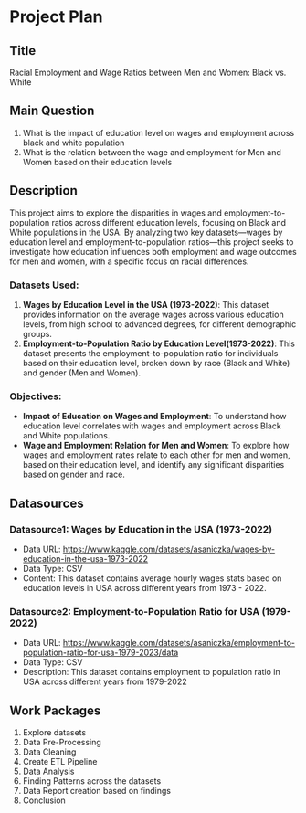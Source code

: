 
# Project Plan 
## Title
Racial Employment and Wage Ratios between Men and Women: Black vs. White

## Main Question
1. What is the impact of education level on wages and employment across black and white population
2. What is the relation between the wage and employment for Men and Women based on their education levels

## Description
This project aims to explore the disparities in wages and employment-to-population ratios across different education levels, focusing on Black and White populations in the USA. By analyzing two key datasets—wages by education level and employment-to-population ratios—this project seeks to investigate how education influences both employment and wage outcomes for men and women, with a specific focus on racial differences.

### Datasets Used:
1. **Wages by Education Level in the USA (1973-2022)**: This dataset provides information on the average wages across various education levels, from high school to advanced degrees, for different demographic groups.
2. **Employment-to-Population Ratio by Education Level(1973-2022)**: This dataset presents the employment-to-population ratio for individuals based on their education level, broken down by race (Black and White) and gender (Men and Women).

### Objectives:
- **Impact of Education on Wages and Employment**: To understand how education level correlates with wages and employment across Black and White populations.
- **Wage and Employment Relation for Men and Women**: To explore how wages and employment rates relate to each other for men and women, based on their education level, and identify any significant disparities based on gender and race.

## Datasources
### Datasource1: Wages by Education in the USA (1973-2022)
* Data URL: https://www.kaggle.com/datasets/asaniczka/wages-by-education-in-the-usa-1973-2022
* Data Type: CSV
* Content: This dataset contains average hourly wages stats based on education levels in USA across different years from 1973 - 2022.

### Datasource2: Employment-to-Population Ratio for USA (1979-2022)
* Data URL: https://www.kaggle.com/datasets/asaniczka/employment-to-population-ratio-for-usa-1979-2023/data
* Data Type: CSV
* Description: This dataset contains employment to population ratio in USA across different years from 1979-2022

## Work Packages
1. Explore datasets
2. Data Pre-Processing 
3. Data Cleaning
2. Create ETL Pipeline
4. Data Analysis 
5. Finding Patterns across the datasets
6. Data Report creation based on findings
7. Conclusion
